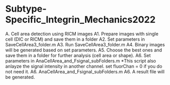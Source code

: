 # Subtype-Specific_Integrin_Mechanics2022

A. Cell area detection using RICM images
A1. Prepare images with single cell (DIC or RICM) and save them in a folder
A2. Set parameters in SaveCellArea3_folder.m 
A3. Run SaveCellArea3_folder.m
A4. Binary images will be generated based on set parameters. 
A5. Choose the best ones and save them in a folder for further analysis (cell area or shape).
A6. Set parameters in AnaCellArea_and_Fsignal_subFolders.m 
*This script also anlayze the signal intensity in another channel. set fluorChan = 0 if you do not need it.
A6. AnaCellArea_and_Fsignal_subFolders.m
A6. A result file will be generated.
